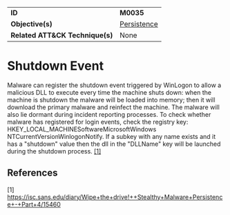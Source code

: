 |||
|---------|------------------------|
|**ID**|**M0035**|
|**Objective(s)**| [Persistence](https://github.com/MAECProject/malware-behaviors/tree/master/persistence)|
|**Related ATT&CK Technique(s)**|None|


Shutdown Event
==============
Malware can register the shutdown event triggered by WinLogon to allow a malicious DLL to execute every time the machine shuts down: when the machine is shutdown the malware will be loaded into memory; then it will download the primary malware and reinfect the machine. The malware will also lie dormant during incident reporting processes. To check whether malware has registered for login events, check the registry key: HKEY_LOCAL_MACHINESoftwareMicrosoftWindows NTCurrentVersionWinlogonNotify. If a subkey with any name exists and it has a "shutdown" value then the dll in the "DLLName" key will be launched during the shutdown process. [[1]](#1)

References
----------
<a name="1">[1]</a> https://isc.sans.edu/diary/Wipe+the+drive!++Stealthy+Malware+Persistence+-+Part+4/15460